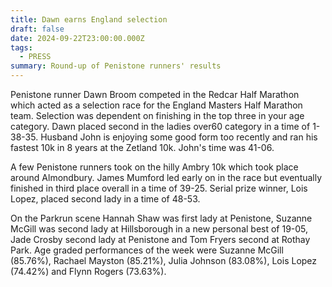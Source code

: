 ```yaml
---
title: Dawn earns England selection
draft: false
date: 2024-09-22T23:00:00.000Z
tags:
  - PRESS
summary: Round-up of Penistone runners' results
---
```

Penistone runner Dawn Broom competed in the Redcar Half Marathon which acted as a selection race for the England Masters Half Marathon team.  Selection was dependent on finishing in the top three in your age category.  Dawn placed second in the ladies over60 category in a time of 1-38-35.  Husband John is enjoying some good form too recently and ran his fastest 10k in 8 years at the Zetland 10k.  John's time was 41-06.

A few Penistone runners took on the hilly Ambry 10k which took place around Almondbury.  James Mumford led early on in the race but eventually finished in third place overall in a time of 39-25.  Serial prize winner, Lois Lopez, placed second lady in a time of 48-53.

On the Parkrun scene Hannah Shaw was first lady at Penistone, Suzanne McGill was second lady at Hillsborough in a new personal best of 19-05, Jade Crosby second lady at Penistone and Tom Fryers second at Rothay Park.  Age graded performances of the week were Suzanne McGill (85.76%), Rachael Mayston (85.21%), Julia Johnson (83.08%), Lois Lopez (74.42%) and Flynn Rogers (73.63%).
